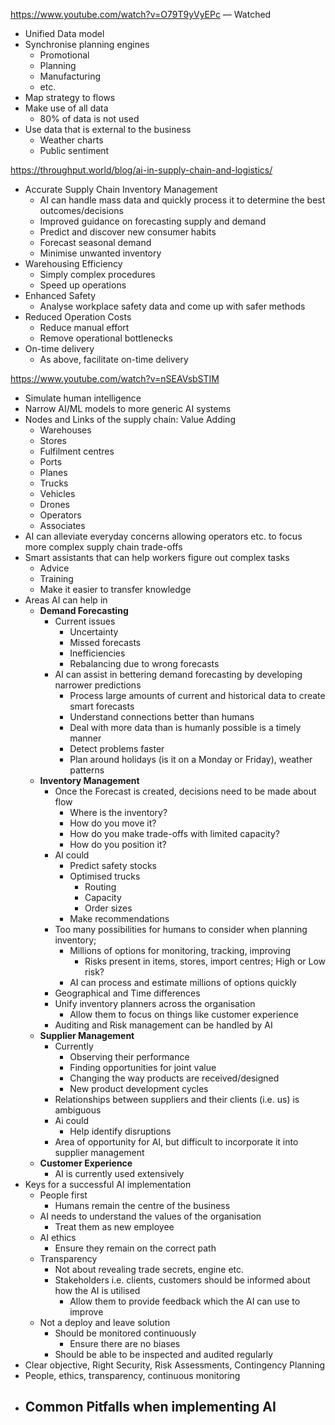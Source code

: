 https://www.youtube.com/watch?v=O79T9yVyEPc — Watched
- Unified Data model
- Synchronise planning engines
	- Promotional
	- Planning
	- Manufacturing
	- etc.
- Map strategy to flows
- Make use of all data
	- 80% of data is not used
- Use data that is external to the business
	- Weather charts
	- Public sentiment

https://throughput.world/blog/ai-in-supply-chain-and-logistics/
- Accurate Supply Chain Inventory Management
	- AI can handle mass data and quickly process it to determine the best outcomes/decisions
	- Improved guidance on forecasting supply and demand
	- Predict and discover new consumer habits
	- Forecast seasonal demand
	- Minimise unwanted inventory
- Warehousing Efficiency
	- Simply complex procedures
	- Speed up operations
- Enhanced Safety
	- Analyse workplace safety data and come up with safer methods
- Reduced Operation Costs
	- Reduce manual effort
	- Remove operational bottlenecks
- On-time delivery
	- As above, facilitate on-time delivery

https://www.youtube.com/watch?v=nSEAVsbSTIM
- Simulate human intelligence
- Narrow AI/ML models to more generic AI systems
- Nodes and Links of the supply chain: Value Adding
	- Warehouses
	- Stores
	- Fulfilment centres
	- Ports
	- Planes
	- Trucks
	- Vehicles
	- Drones
	- Operators
	- Associates
- AI can alleviate everyday concerns allowing operators etc. to focus more complex supply chain trade-offs
- Smart assistants that can help workers figure out complex tasks
	- Advice
	- Training
	- Make it easier to transfer knowledge
- Areas AI can help in
	- **Demand Forecasting**
		- Current issues
			- Uncertainty
			- Missed forecasts
			- Inefficiencies
			- Rebalancing due to wrong forecasts
		- AI can assist in bettering demand forecasting by developing narrower predictions
			- Process large amounts of current and historical data to create smart forecasts
			- Understand connections better than humans
			- Deal with more data than is humanly possible is a timely manner
			- Detect problems faster
			- Plan around holidays (is it on a Monday or Friday), weather patterns
	- **Inventory Management**
		- Once the Forecast is created, decisions need to be made about flow
			- Where is the inventory?
			- How do you move it?
			- How do you make trade-offs with limited capacity?
			- How do you position it?
		- AI could
			- Predict safety stocks
			- Optimised trucks
				- Routing
				- Capacity
				- Order sizes
			- Make recommendations
		- Too many possibilities for humans to consider when planning inventory; 
			- Millions of options for monitoring, tracking, improving
				- Risks present in items, stores, import centres; High or Low risk?
			- AI can process and estimate millions of options quickly
		- Geographical and Time differences
		- Unify inventory planners across the organisation
			- Allow them to focus on things like customer experience
		- Auditing and Risk management can be handled by AI
	- **Supplier Management**
		- Currently
			- Observing their performance
			- Finding opportunities for joint value
			- Changing the way products are received/designed
			- New product development cycles
		- Relationships between suppliers and their clients (i.e. us) is ambiguous
		- Ai could
			- Help identify disruptions
		- Area of opportunity for AI, but difficult to incorporate it into supplier management
	- **Customer Experience**
		- AI is currently used extensively
- Keys for a successful AI implementation
	- People first
		- Humans remain the centre of the business
	- AI needs to understand the values of the organisation
		- Treat them as new employee
	- AI ethics
		- Ensure they remain on the correct path
	- Transparency
		- Not about revealing trade secrets, engine etc.
		- Stakeholders i.e. clients, customers should be informed about how the AI is utilised
			- Allow them to provide feedback which the AI can use to improve
	- Not a deploy and leave solution
		- Should be monitored continuously
			- Ensure there are no biases
		- Should be able to be inspected and audited regularly
- Clear objective, Right Security, Risk Assessments, Contingency Planning
- People, ethics, transparency, continuous monitoring
- Common Pitfalls when implementing AI
	- 



